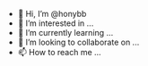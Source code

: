 - 👋 Hi, I’m @honybb
- 👀 I’m interested in ...
- 🌱 I’m currently learning ...
- 💞️ I’m looking to collaborate on ...
- 📫 How to reach me ...

<!---
honybb/honybb is a ✨ special ✨ repository because its `README.md` (this file) appears on your GitHub profile.
You can click the Preview link to take a look at your changes.
--->
